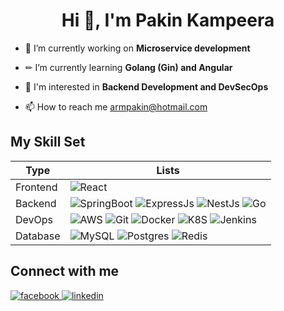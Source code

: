 <h1 align="center">Hi 👋, I'm Pakin Kampeera</h1>

- 🔭 I’m currently working on **Microservice development**

- ✏ I’m currently learning **Golang (Gin) and Angular**

- 🌱 I'm interested in **Backend Development and DevSecOps**

- 📫 How to reach me armpakin@hotmail.com

## My Skill Set

| Type     | Lists                                                                                                                                                                                                                                                                                                                                                                                                                                                                                                                                 |
| -------- | ------------------------------------------------------------------------------------------------------------------------------------------------------------------------------------------------------------------------------------------------------------------------------------------------------------------------------------------------------------------------------------------------------------------------------------------------------------------------------------------------------------------------------------- |
| Frontend | ![React](https://img.shields.io/badge/react-%2320232a.svg?style=for-the-badge&logo=react&logoColor=%2361DAFB)                                                                                                                                                                                                                                                                                                                                                                                                                         |
| Backend  | ![SpringBoot](https://img.shields.io/badge/Spring_Boot-F2F4F9?style=for-the-badge&logo=spring-boot) ![ExpressJs](https://img.shields.io/badge/Express.js-000000?style=for-the-badge&logo=express&logoColor=white) ![NestJs](https://img.shields.io/badge/nestjs-E0234E?style=for-the-badge&logo=nestjs&logoColor=white) ![Go](https://img.shields.io/badge/Go-00ADD8?style=for-the-badge&logo=go&logoColor=white)                                                                                                                     |
| DevOps   | ![AWS](https://img.shields.io/badge/Amazon_AWS-FF9900?style=for-the-badge&logo=amazonaws&logoColor=white) ![Git](https://img.shields.io/badge/GIT-E44C30?style=for-the-badge&logo=git&logoColor=white) ![Docker](https://img.shields.io/badge/Docker-2CA5E0?style=for-the-badge&logo=docker&logoColor=white) ![K8S](https://img.shields.io/badge/kubernetes-326ce5.svg?&style=for-the-badge&logo=kubernetes&logoColor=white) ![Jenkins](https://img.shields.io/badge/Jenkins-D24939?style=for-the-badge&logo=Jenkins&logoColor=white) |
| Database | ![MySQL](https://img.shields.io/badge/MySQL-005C84?style=for-the-badge&logo=mysql&logoColor=white) ![Postgres](https://img.shields.io/badge/PostgreSQL-316192?style=for-the-badge&logo=postgresql&logoColor=white) ![Redis](https://img.shields.io/badge/redis-%23DD0031.svg?&style=for-the-badge&logo=redis&logoColor=white)                                                                                                                                                                                                         |

## Connect with me

<a href="https://www.facebook.com/armpakin" target="_blank">
<img src=https://img.shields.io/badge/facebook-%232E87FB.svg?&style=for-the-badge&logo=facebook&logoColor=white alt=facebook style="margin-bottom: 5px;" />
</a>
<a href="https://linkedin.com/in/pakin-kampeera-81188a230" target="_blank">
<img src=https://img.shields.io/badge/linkedin-%231E77B5.svg?&style=for-the-badge&logo=linkedin&logoColor=white alt=linkedin style="margin-bottom: 5px;" />
</a>
